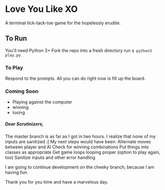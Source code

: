 # Love You Like XO
A terminal tick-tack-toe game for the hopelessly erudite.

## To Run
You'll need Python 3+
Fork the repo into a fresh directory
run `$ python3 play.py`

### To Play
Respond to the prompts.
All you can do right now is fill up the board.

### Coming Soon
- Playing against the computer
- winning
- losing

##### Dear Scrutinizers, 

The master branch is as far as I got in two hours.
I realize that none of my inputs are sanitized :[
My next steps would have been:
    Alternate moves between player and AI
    Check for winning combinations
    Put things into classes as appropriate 
    Get game loops looping proper (option to play again, too)
    Sanitize inputs and other error handling


I am going to continue development on the cheeky branch, because I am having
fun. 
    
Thank you for you time and have a marvelous day.
